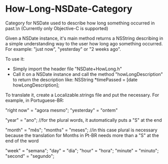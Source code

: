 # How-Long-NSDate-Category
Category for NSDate used to describe how long something occurred in past.\n
(Currently only Objective-C is supported)

Given a NSDate instance, it's main method returns a NSString describing in a simple understanding way to the
user how long ago something occurred. For example: "just now", "yesterday" or "2 weeks ago".

To use it:
* Simply import the header file "NSDate+HowLong.h"
* Call it on a NSDate instance and call the method "howLongDescription" to return the description like:
      NSString *timePassed = [date howLongDescription];
      
To translate it, create a Localizable.strings file and put the necessary. For example, in Portuguese-BR:

"right now" = "agora mesmo";
"yesterday" = "ontem"

"year" = "ano"; //for the plural words, it automatically puts a "S" at the end

"month" = "mês";
"months" = "meses"; //in this case plural is necessary 
                      because the translation for Months 
                      in Pt-BR needs more than a "S" at the 
                      end of the word
                      
"week" = "semana";
"day" = "dia";
"hour" = "hora";
"minute" = "minuto";
"second" = "segundo";
  
